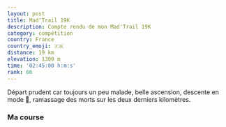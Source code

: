 ```yaml
---
layout: post
title: Mad'Trail 19K
description: Compte rendu de mon Mad'Trail 19K
category: compétition
country: France
country_emoji: 🇫🇷
distance: 19 km
elevation: 1300 m
time: '02:45:00 h:m:s'
rank: 66
---
```


Départ prudent car toujours un peu malade, belle ascension, descente en mode 🐢,
ramassage des morts sur les deux derniers kilomètres.

### Ma course

<iframe
  height='405'
  width='100%'
  frameborder='0'
  allowtransparency='true'
  scrolling='no'
  data-src='https://www.strava.com/activities/2530932238/embed/5dfa8e5eaeb9aa66162b84831158faf54e4a336e'
  onload='lzld(this)'>
</iframe>

<!--
vim:spell spelllang=fr
-->
